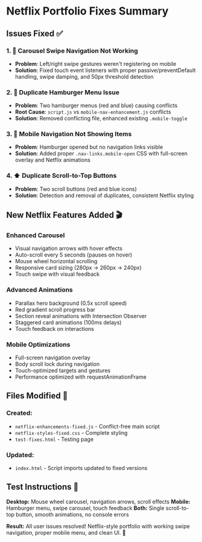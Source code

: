 # Netflix Portfolio Fixes Summary

## Issues Fixed ✅

### 1. 🔧 Carousel Swipe Navigation Not Working
- **Problem**: Left/right swipe gestures weren't registering on mobile
- **Solution**: Fixed touch event listeners with proper passive/preventDefault handling, swipe damping, and 50px threshold detection

### 2. 🍔 Duplicate Hamburger Menu Issue  
- **Problem**: Two hamburger menus (red and blue) causing conflicts
- **Root Cause**: `script.js` vs `mobile-nav-enhancement.js` conflicts
- **Solution**: Removed conflicting file, enhanced existing `.mobile-toggle`

### 3. 📱 Mobile Navigation Not Showing Items
- **Problem**: Hamburger opened but no navigation links visible
- **Solution**: Added proper `.nav-links.mobile-open` CSS with full-screen overlay and Netflix animations

### 4. ⬆️ Duplicate Scroll-to-Top Buttons
- **Problem**: Two scroll buttons (red and blue icons)
- **Solution**: Detection and removal of duplicates, consistent Netflix styling

## New Netflix Features Added 🎬

### Enhanced Carousel
- Visual navigation arrows with hover effects
- Auto-scroll every 5 seconds (pauses on hover)  
- Mouse wheel horizontal scrolling
- Responsive card sizing (280px → 260px → 240px)
- Touch swipe with visual feedback

### Advanced Animations
- Parallax hero background (0.5x scroll speed)
- Red gradient scroll progress bar
- Section reveal animations with Intersection Observer
- Staggered card animations (100ms delays)
- Touch feedback on interactions

### Mobile Optimizations
- Full-screen navigation overlay
- Body scroll lock during navigation
- Touch-optimized targets and gestures
- Performance optimized with requestAnimationFrame

## Files Modified 📁

### Created:
- `netflix-enhancements-fixed.js` - Conflict-free main script
- `netflix-styles-fixed.css` - Complete styling
- `test-fixes.html` - Testing page

### Updated:
- `index.html` - Script imports updated to fixed versions

## Test Instructions 🧪

**Desktop:** Mouse wheel carousel, navigation arrows, scroll effects
**Mobile:** Hamburger menu, swipe carousel, touch feedback
**Both:** Single scroll-to-top button, smooth animations, no console errors

**Result:** All user issues resolved! Netflix-style portfolio with working swipe navigation, proper mobile menu, and clean UI. 🎉
